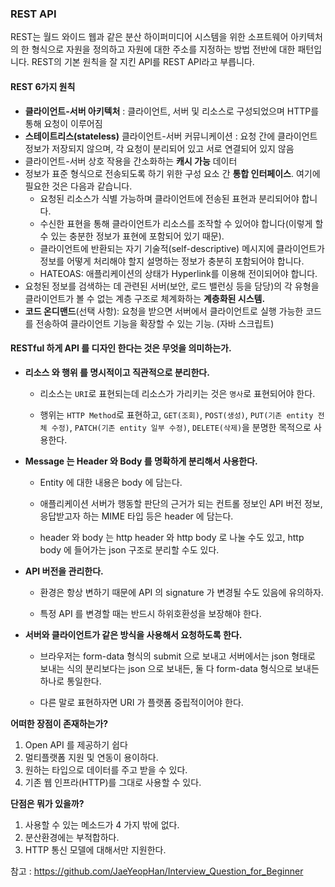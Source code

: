 ### **REST API**

REST는 월드 와이드 웹과 같은 분산 하이퍼미디어 시스템을 위한 소프트웨어 아키텍처의 한 형식으로 자원을 정의하고 자원에 대한 주소를 지정하는 방법 전반에 대한 패턴입니다. 
REST의 기본 원칙을 잘 지킨 API를 REST API라고 부릅니다.

#### **REST 6가지 원칙**

- **클라이언트-서버 아키텍처** : 클라이언트, 서버 및 리소스로 구성되었으며 HTTP를 통해 요청이 이루어짐
- **스테이트리스(stateless)** 클라이언트-서버 커뮤니케이션 : 요청 간에 클라이언트 정보가 저장되지 않으며, 각 요청이 분리되어 있고 서로 연결되어 있지 않음
- 클라이언트-서버 상호 작용을 간소화하는 **캐시 가능** 데이터
- 정보가 표준 형식으로 전송되도록 하기 위한 구성 요소 간 **통합 인터페이스**. 여기에 필요한 것은 다음과 같습니다.
  - 요청된 리소스가 식별 가능하며 클라이언트에 전송된 표현과 분리되어야 합니다.
  - 수신한 표현을 통해 클라이언트가 리소스를 조작할 수 있어야 합니다(이렇게 할 수 있는 충분한 정보가 표현에 포함되어 있기 때문).
  - 클라이언트에 반환되는 자기 기술적(self-descriptive) 메시지에 클라이언트가 정보를 어떻게 처리해야 할지 설명하는 정보가 충분히 포함되어야 합니다.
  - HATEOAS: 애플리케이션의 상태가 Hyperlink를 이용해 전이되어야 합니다.
- 요청된 정보를 검색하는 데 관련된 서버(보안, 로드 밸런싱 등을 담당)의 각 유형을 클라이언트가 볼 수 없는 계층 구조로 체계화하는 **계층화된 시스템.**
- **코드 온디맨드**(선택 사항): 요청을 받으면 서버에서 클라이언트로 실행 가능한 코드를 전송하여 클라이언트 기능을 확장할 수 있는 기능. (자바 스크립트)

#### RESTful 하게 API 를 디자인 한다는 것은 무엇을 의미하는가.

- **리소스 와 행위 를 명시적이고 직관적으로 분리한다.**

  - 리소스는 `URI`로 표현되는데 리소스가 가리키는 것은 `명사`로 표현되어야 한다.

  - 행위는 `HTTP Method`로 표현하고, `GET(조회)`, `POST(생성)`, `PUT(기존 entity 전체 수정)`, `PATCH(기존 entity 일부 수정)`, `DELETE(삭제)`을 분명한 목적으로 사용한다.

- **Message 는 Header 와 Body 를 명확하게 분리해서 사용한다.**

  - Entity 에 대한 내용은 body 에 담는다.

  - 애플리케이션 서버가 행동할 판단의 근거가 되는 컨트롤 정보인 API 버전 정보, 응답받고자 하는 MIME 타입 등은 header 에 담는다.

  - header 와 body 는 http header 와 http body 로 나눌 수도 있고, http body 에 들어가는 json 구조로 분리할 수도 있다.

- **API 버전을 관리한다.**

  - 환경은 항상 변하기 때문에 API 의 signature 가 변경될 수도 있음에 유의하자.

  - 특정 API 를 변경할 때는 반드시 하위호환성을 보장해야 한다.

- **서버와 클라이언트가 같은 방식을 사용해서 요청하도록 한다.**

  - 브라우저는 form-data 형식의 submit 으로 보내고 서버에서는 json 형태로 보내는 식의 분리보다는 json 으로 보내든, 둘 다 form-data 형식으로 보내든 하나로 통일한다.

  - 다른 말로 표현하자면 URI 가 플랫폼 중립적이어야 한다.

**어떠한 장점이 존재하는가?**

1. Open API 를 제공하기 쉽다
2. 멀티플랫폼 지원 및 연동이 용이하다.
3. 원하는 타입으로 데이터를 주고 받을 수 있다.
4. 기존 웹 인프라(HTTP)를 그대로 사용할 수 있다.

**단점은 뭐가 있을까?**

1. 사용할 수 있는 메소드가 4 가지 밖에 없다.
2. 분산환경에는 부적합하다.
3. HTTP 통신 모델에 대해서만 지원한다.



참고 : https://github.com/JaeYeopHan/Interview_Question_for_Beginner